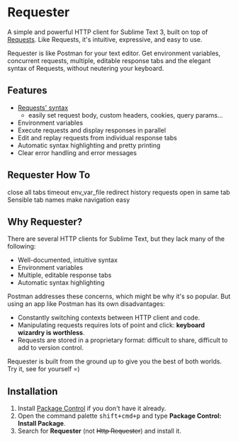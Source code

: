 # Requester
A simple and powerful HTTP client for Sublime Text 3, built on top of [Requests](http://docs.python-requests.org/en/master/). Like Requests, it's intuitive, expressive, and easy to use.

Requester is like Postman for your text editor. Get environment variables, concurrent requests, multiple, editable response tabs and the elegant syntax of Requests, without neutering your keyboard.


## Features
- [Requests' syntax](http://docs.python-requests.org/en/master/user/quickstart/)
  + easily set request body, custom headers, cookies, query params...
- Environment variables
- Execute requests and display responses in parallel
- Edit and replay requests from individual response tabs
- Automatic syntax highlighting and pretty printing
- Clear error handling and error messages


## Requester How To
close all tabs
timeout
env_var_file
redirect history
requests open in same tab
Sensible tab names make navigation easy


## Why Requester?
There are several HTTP clients for Sublime Text, but they lack many of the following:

- Well-documented, intuitive syntax
- Environment variables
- Multiple, editable response tabs
- Automatic syntax highlighting

Postman addresses these concerns, which might be why it's so popular. But using an app like Postman has its own disadvantages:

- Constantly switching contexts between HTTP client and code.
- Manipulating requests requires lots of point and click: __keyboard wizardry is worthless__.
- Requests are stored in a proprietary format: difficult to share, difficult to add to version control.

Requester is built from the ground up to give you the best of both worlds. Try it, see for yourself =)


## Installation
1. Install [Package Control](https://packagecontrol.io/) if you don't have it already.
2. Open the command palette <kbd>shift+cmd+p</kbd> and type __Package Control: Install Package__.
3. Search for __Requester__ (not ~~Http Requester~~) and install it.
